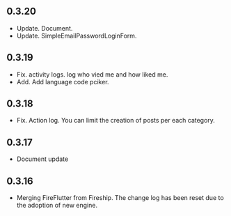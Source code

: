 ## 0.3.20

* Update. Document.
* Update. SimpleEmailPasswordLoginForm.


## 0.3.19

* Fix. activity logs. log who vied me and how liked me.
* Add. Add language code pciker.

## 0.3.18

* Fix. Action log. You can limit the creation of posts per each category.


## 0.3.17

* Document update

## 0.3.16

* Merging FireFlutter from Fireship. The change log has been reset due to the adoption of new engine.
